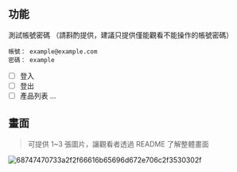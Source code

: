 ## 功能

測試帳號密碼 （請斟酌提供，建議只提供僅能觀看不能操作的帳號密碼）

```
帳號： example@example.com
密碼： example
```

- [ ] 登入
- [ ] 登出
- [ ] 產品列表 ...

## 畫面

> 可提供 1~3 張圖片，讓觀看者透過 README 了解整體畫面

![68747470733a2f2f66616b65696d672e706c2f3530302f](https://hackmd.io/_uploads/r1-Zsr1bJg.png)

